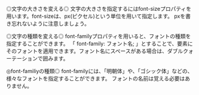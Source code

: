 ◎文字の大きさを変える◎
文字の大きさを指定するにはfont-sizeプロパティを用います。font-sizeは、px(ピクセル)という単位を用いて指定します。
pxを書き忘れないように注意しましょう。

◎文字の種類を変える◎
font-familyプロパティを用いると、フォントの種類を指定することができます。
「 font-family: フォント名; 」とすることで、要素にそのフォントを適用できます。フォント名にスペースがある場合は、ダブルクォーテーションで囲みます。

◎font-familiyの種類◎
font-familyには、「明朝体」や、「ゴシック体」などの、様々なフォントを指定することができます。
フォントの名前は覚える必要はありません。


